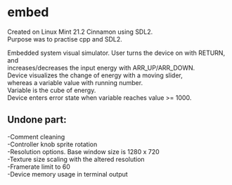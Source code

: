 # embed
Created on Linux Mint 21.2 Cinnamon using SDL2.  
Purpose was to practise cpp and SDL2.  

Embedded system visual simulator. User turns the device on with RETURN, and  
increases/decreases the input energy with ARR_UP/ARR_DOWN.  
Device visualizes the change of energy with a moving slider,  
whereas a variable value with running number.  
Variable is the cube of energy.  
Device enters error state when variable reaches value >= 1000.  
  
  
## Undone part:  
-Comment cleaning  
-Controller knob sprite rotation  
-Resolution options. Base window size is 1280 x 720  
-Texture size scaling with the altered resolution  
-Framerate limit to 60  
-Device memory usage in terminal output  

